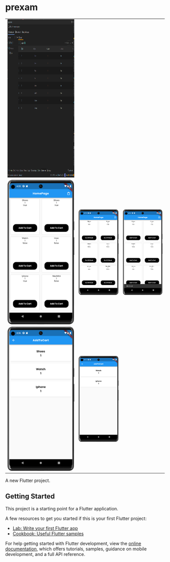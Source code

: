 # prexam


<table>
<tr>
</tr>
<tr>
    <td><img src="images/p1.png" height="500" width="800" </td>
</tr>
<tr>
    <td><img src="images/p2.png" </td>
    <td><img src="images/p3.png" </td>
    <td><img src="images/p4.png" </td>
</tr>
<tr>
    <td><img src="images/p5.png" </td>
    <td><img src="images/p6.png" </td>
</tr>
</table>

A new Flutter project.

## Getting Started

This project is a starting point for a Flutter application.

A few resources to get you started if this is your first Flutter project:

- [Lab: Write your first Flutter app](https://docs.flutter.dev/get-started/codelab)
- [Cookbook: Useful Flutter samples](https://docs.flutter.dev/cookbook)

For help getting started with Flutter development, view the
[online documentation](https://docs.flutter.dev/), which offers tutorials,
samples, guidance on mobile development, and a full API reference.
